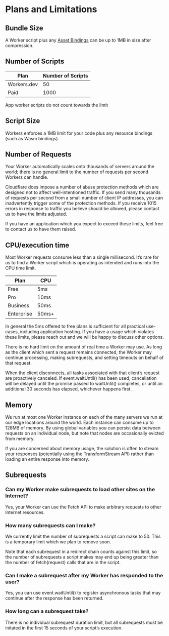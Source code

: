 # Plans and Limitations

## Bundle Size

A Worker script plus any [Asset Bindings](TODO) can be up to 1MB in size after compression.

## Number of Scripts

| Plan        | Number of Scripts |
| ----------- | ----------------- |
| Workers.dev | 50                |
| Paid        | 1000              |

App worker scripts do not count towards the limit

## Script Size

Workers enforces a 1MB limit for your code plus any resource bindings (such as Wasm bindings).

## Number of Requests

Your Worker automatically scales onto thousands of servers around the world; there is no general limit to the number of requests per second Workers can handle.

Cloudflare does impose a number of abuse protection methods which are designed not to affect well-intentioned traffic. If you send many thousands of requests per second from a small number of client IP addresses, you can inadvertently trigger some of the protection methods. If you receive 1015 errors in response to traffic you believe should be allowed, please contact us to have the limits adjusted.

If you have an application which you expect to exceed these limits, feel free to contact us to have them raised.

## CPU/execution time

Most Worker requests consume less than a single millisecond. It’s rare for us to find a Worker script which is operating as intended and runs into the CPU time limit.

| Plan       | CPU   |
| ---------- | ----- |
| Free       | 5ms   |
| Pro        | 10ms  |
| Business   | 50ms  |
| Enterprise | 50ms+ |

In general the 5ms offered to free plans is sufficient for all practical use-cases, including application hosting. If you have a usage which violates these limits, please reach out and we will be happy to discuss other options.

There is no hard limit on the amount of real time a Worker may use. As long as the client which sent a request remains connected, the Worker may continue processing, making subrequests, and setting timeouts on behalf of that request.

When the client disconnects, all tasks associated with that client’s request are proactively canceled. If event.waitUntil() has been used, cancellation will be delayed until the promise passed to waitUntil() completes, or until an additional 30 seconds has elapsed, whichever happens first.

## Memory

We run at most one Worker instance on each of the many servers we run at our edge locations around the world. Each instance can consume up to 128MB of memory. By using global variables you can persist data between requests on an individual node, but note that nodes are occasionally evicted from memory.

If you are concerned about memory usage, the solution is often to stream your responses (potentially using the TransformStream API) rather than loading an entire response into memory.

## Subrequests

### Can my Worker make subrequests to load other sites on the Internet?
Yes, your Worker can use the Fetch API to make arbitrary requests to other Internet resources.

### How many subrequests can I make?
We currently limit the number of subrequests a script can make to 50. This is a temporary limit which we plan to remove soon.

Note that each subrequest in a redirect chain counts against this limit, so the number of subrequests a script makes may end up being greater than the number of fetch(request) calls that are in the script.

### Can I make a subrequest after my Worker has responded to the user?
Yes, you can use event.waitUntil() to register asynchronous tasks that may continue after the response has been returned.

### How long can a subrequest take?
There is no individual subrequest duration limit, but all subrequests must be initated in the first 15 seconds of your script’s execution.
